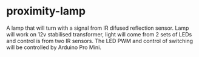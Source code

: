 # proximity-lamp
A lamp that will turn with a signal from IR difused reflection sensor.
Lamp will work on 12v stabilised transformer, light will come from 2 sets of LEDs and control is from two IR sensors.
The LED PWM and control of switching will be controlled by Arduino Pro Mini.
